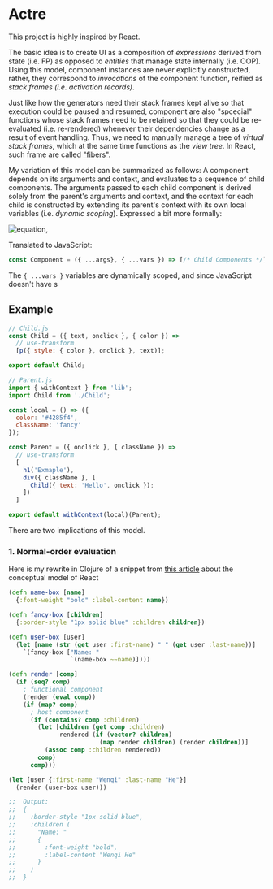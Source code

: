 # Actre

This project is highly inspired by React.

The basic idea is to create UI as a composition of *expressions* derived from state (i.e. FP) as opposed to *entities* that manage state internally (i.e. OOP). Using this model, component instances are never explicitly constructed, rather, they correspond to *invocations* of the component function, reified as *stack frames (i.e. activation records)*.

Just like how the generators need their stack frames kept alive so that execution could be paused and resumed, component are also "spcecial" functions whose stack frames need to be retained so that they could be re-evaluated (i.e. re-rendered) whenever their dependencies change as a result of event handling. Thus, we need to manually manage a tree of *virtual stack frames*, which at the same time functions as the *view tree*. In React, such frame are called ["fibers"](https://github.com/acdlite/react-fiber-architecture).

My variation of this model can be summarized as follows: A component depends on its arguments and context, and evaluates to a sequence of child components. The arguments passed to each child component is derived solely from the parent's arguments and context, and the context for each child is constructed by extending its parent's context with its own local variables (i.e. *dynamic scoping*). Expressed a bit more formally:

![equation](https://latex.codecogs.com/svg.latex?view^n_i({\bf%20Args},%20{\bf%20C})%20\rightarrow%20\Big\\{%20view^{n+1}_j\big(f({\bf%20Args},%20{\bf%20C}),{\bf%20C}%20%20\cup%20%20{\bf%20L}^{n+1}_j%20\big)%20\Big\\}),

Translated to JavaScript:
```js
const Component = ({ ...args}, { ...vars }) => [/* Child Components */];
```
The `{ ...vars }` variables are dynamically scoped, and since JavaScript doesn't have s

## Example
```js
// Child.js
const Child = ({ text, onclick }, { color }) =>
  // use-transform
  [p({ style: { color }, onclick }, text)];

export default Child;
```
```js
// Parent.js
import { withContext } from 'lib';
import Child from './Child';

const local = () => ({
  color: '#4285f4',
  className: 'fancy'
});

const Parent = ({ onclick }, { className }) => 
  // use-transform
  [
    h1('Exmaple'),
    div({ className }, [
      Child({ text: 'Hello', onclick });
    ])
  ]

export default withContext(local)(Parent);
```

There are two implications of this model.

### 1. Normal-order evaluation

Here is my rewrite in Clojure of a snippet from [this article](https://github.com/reactjs/react-basic) about the conceptual model of React

```clojure
(defn name-box [name]
  {:font-weight "bold" :label-content name})

(defn fancy-box [children]
  {:border-style "1px solid blue" :children children})

(defn user-box [user]
  (let [name (str (get user :first-name) " " (get user :last-name))]
    `(fancy-box ["Name: "
                 `(name-box ~~name)])))

(defn render [comp]
  (if (seq? comp)
    ; functional component
    (render (eval comp))
    (if (map? comp)
      ; host component
      (if (contains? comp :children)
        (let [children (get comp :children)
              rendered (if (vector? children)
                         (map render children) (render children))]
          (assoc comp :children rendered))
        comp)
      comp)))

(let [user {:first-name "Wenqi" :last-name "He"}]
  (render (user-box user)))

;;  Output:
;;  {
;;    :border-style "1px solid blue",
;;    :children (
;;      "Name: "
;;      {
;;        :font-weight "bold",
;;        :label-content "Wenqi He"
;;      }
;;    )
;;  }
```
